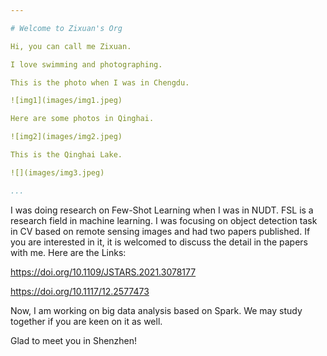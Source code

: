```yaml
---

# Welcome to Zixuan's Org

Hi, you can call me Zixuan.

I love swimming and photographing.  

This is the photo when I was in Chengdu.

![img1](images/img1.jpeg)

Here are some photos in Qinghai.

![img2](images/img2.jpeg)

This is the Qinghai Lake.

![](images/img3.jpeg)

...
```


I was doing research on Few-Shot Learning when I was in NUDT. FSL is a research field in machine learning. I was focusing on object detection task in CV based on remote sensing images and had two papers published. If you are interested in it, it is welcomed to discuss the detail in the papers with me. Here are the Links:

https://doi.org/10.1109/JSTARS.2021.3078177

https://doi.org/10.1117/12.2577473

Now, I am working on big data analysis based on Spark. We may study together if you are keen on it as well.

Glad to meet you in Shenzhen!

